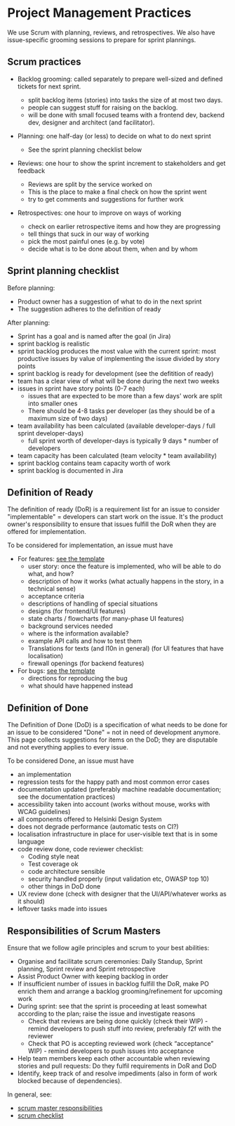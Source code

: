 # Project Management Practices

We use Scrum with planning, reviews, and retrospectives.  We also have
issue-specific grooming sessions to prepare for sprint plannings.

## Scrum practices

* Backlog grooming: called separately to prepare well-sized and defined tickets for next sprint.
  * split backlog items (stories) into tasks the size of at most two days.
  * people can suggest stuff for raising on the backlog.
  * will be done with small focused teams with a frontend dev, backend dev, designer and architect (and facilitator).
* Planning: one half-day (or less) to decide on what to do next sprint
  * See the sprint planning checklist below
* Reviews: one hour to show the sprint increment to stakeholders and get feedback

  * Reviews are split by the service worked on
  * This is the place to make a final check on how the sprint went
  * try to get comments and suggestions for further work
* Retrospectives: one hour to improve on ways of working
  * check on earlier retrospective items and how they are progressing
  * tell things that suck in our way of working
  * pick the most painful ones (e.g. by vote)
  * decide what is to be done about them, when and by whom

## Sprint planning checklist

Before planning:

  * Product owner has a suggestion of what to do in the next sprint
  * The suggestion adheres to the definition of ready

After planning:

  * Sprint has a goal and is named after the goal (in Jira)
  * sprint backlog is realistic
  * sprint backlog produces the most value with the current sprint: most productive issues by value of implementing the issue divided by story points
  * sprint backlog is ready for development (see the defitition of ready)
  * team has a clear view of what will be done during the next two weeks
  * issues in sprint have story points (0-7 each)
    * issues that are expected to be more than a few days' work are split into smaller ones
    * There should be 4-8 tasks per developer (as they should be of a maximum size of two days)
  * team availability has been calculated (available developer-days / full sprint developer-days)
    * full sprint worth of developer-days is typically 9 days * number of developers
  * team capacity has been calculated (team velocity * team availability)
  * sprint backlog contains team capacity worth of work
  * sprint backlog is documented in Jira

## Definition of Ready

The definition of ready (DoR) is a requirement list for an issue to consider "implementable" = developers can start work on the issue. It's the product owner's responsibility to ensure that issues fulfill the DoR when they are offered for implementation.

To be considered for implementation, an issue must have

  * For features: [see the template](https://helsinkisolutionoffice.atlassian.net/browse/KUVA-358)
    * user story: once the feature is implemented, who will be able to do what, and how?
    * description of how it works (what actually happens in the story, in a technical sense)
    * acceptance criteria
    * descriptions of handling of special situations
    * designs (for frontend/UI features)
    * state charts / flowcharts (for many-phase UI features)
    * background services needed
    * where is the information available?
    * example API calls and how to test them
    * Translations for texts (and l10n in general) (for UI features that have localisation)
    * firewall openings (for backend features)
  * For bugs:  [see the template](https://helsinkisolutionoffice.atlassian.net/browse/KUVA-359)
    * directions for reproducing the bug
    * what should have happened instead

## Definition of Done

The Definition of Done (DoD) is a specification of what needs to be done for an issue to be considered "Done" = not in need of development anymore. This page collects suggestions for items on the DoD; they are disputable and not everything applies to every issue.

To be considered Done, an issue must have

  * an implementation
  * regression tests for the happy path and most common error cases
  * documentation updated (preferably machine readable documentation; see the documentation practices)
  * accessibility taken into account (works without mouse, works with WCAG guidelines)
  * all components offered to Helsinki Design System
  * does not degrade performance (automatic tests on CI?)
  * localisation infrastructure in place for user-visible text that is in some language
  * code review done, code reviewer checklist:
    * Coding style neat
    * Test coverage ok
    * code architecture sensible
    * security handled properly (input validation etc, OWASP top 10)
    * other things in DoD done
  * UX review done (check with designer that the UI/API/whatever works as it should)
  * leftover tasks made into issues

## Responsibilities of Scrum Masters

Ensure that we follow agile principles and scrum to your best abilities:

  * Organise and facilitate scrum ceremonies: Daily Standup, Sprint planning, Sprint review and Sprint retrospective
  * Assist Product Owner with keeping backlog in order
  * If insufficient number of issues in backlog fulfill the DoR, make PO enrich them and arrange a backlog grooming/refinement for upcoming work
  * During sprint: see that the sprint is proceeding at least somewhat according to the plan; raise the issue and investigate reasons
    *   Check that reviews are being done quickly (check their WIP) - remind developers to push stuff into review, preferably f2f with the reviewer
    *   Check that PO is accepting reviewed work (check “acceptance” WIP) - remind developers to push issues into acceptance
  * Help team members keep each other accountable when reviewing stories and pull requests: Do they fulfil requirements in DoR and DoD
  * Identify, keep track of and resolve impediments (also in form of work blocked because of dependencies).

In general, see:

  * [scrum master responsibilities](https://scrummasterchecklist.org/pdf/ScrumMaster_Checklist_12_unbranded.pdf)
  * [scrum checklist](https://www.crisp.se/wp-content/uploads/2012/05/Scrum-checklist.pdf)
